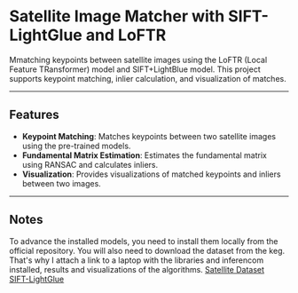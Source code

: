 # Satellite Image Matcher with SIFT-LightGlue and LoFTR

Mmatching keypoints between satellite images using the LoFTR (Local Feature TRansformer) model and SIFT+LightBlue model. This project supports keypoint matching, inlier calculation, and visualization of matches.

---

## Features

- **Keypoint Matching**: Matches keypoints between two satellite images using the pre-trained models.
- **Fundamental Matrix Estimation**: Estimates the fundamental matrix using RANSAC and calculates inliers.
- **Visualization**: Provides visualizations of matched keypoints and inliers between two images.

---

## Notes
To advance the installed models, you need to install them locally from the official repository. You will also need to download the dataset from the keg. That's why I attach a link to a laptop with the libraries and inferencom installed, results and visualizations of the algorithms.
[Satellite Dataset](https://www.kaggle.com/datasets/isaienkov/deforestation-in-ukraine) <br>
[SIFT-LightGlue](https://github.com/cvg/LightGlue/tree/main) <br>

